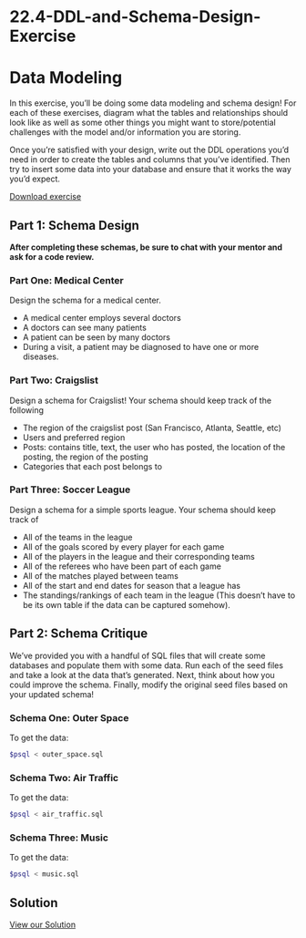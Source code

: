 # 22.4-DDL-and-Schema-Design-Exercise
# Data Modeling

In this exercise, you’ll be doing some data modeling and schema design! For each of these exercises, diagram what the tables and relationships should look like as well as some other things you might want to store/potential challenges with the model and/or information you are storing.

Once you’re satisfied with your design, write out the DDL operations you’d need in order to create the tables and columns that you’ve identified. Then try to insert some data into your database and ensure that it works the way you’d expect.

[Download exercise](https://curric.springboard.com/software-engineering-career-track/default/exercises/sql-ddl-design.zip)

## **Part 1: Schema Design**

**After completing these schemas, be sure to chat with your mentor and ask for a code review.**

### **Part One: Medical Center**

Design the schema for a medical center.

- A medical center employs several doctors
- A doctors can see many patients
- A patient can be seen by many doctors
- During a visit, a patient may be diagnosed to have one or more diseases.

### **Part Two: Craigslist**

Design a schema for Craigslist! Your schema should keep track of the following

- The region of the craigslist post (San Francisco, Atlanta, Seattle, etc)
- Users and preferred region
- Posts: contains title, text, the user who has posted, the location of the posting, the region of the posting
- Categories that each post belongs to

### **Part Three: Soccer League**

Design a schema for a simple sports league. Your schema should keep track of

- All of the teams in the league
- All of the goals scored by every player for each game
- All of the players in the league and their corresponding teams
- All of the referees who have been part of each game
- All of the matches played between teams
- All of the start and end dates for season that a league has
- The standings/rankings of each team in the league (This doesn’t have to be its own table if the data can be captured somehow).

## **Part 2: Schema Critique**

We’ve provided you with a handful of SQL files that will create some databases and populate them with some data. Run each of the seed files and take a look at the data that’s generated. Next, think about how you could improve the schema. Finally, modify the original seed files based on your updated schema!

### **Schema One: Outer Space**

To get the data:

```bash
$psql < outer_space.sql
```

### **Schema Two: Air Traffic**

To get the data:

```bash
$psql < air_traffic.sql
```

### **Schema Three: Music**

To get the data:

```bash
$psql < music.sql
```

## **Solution**

[View our Solution](https://curric.springboard.com/software-engineering-career-track/default/exercises/sql-ddl-design/solution/index.html)
